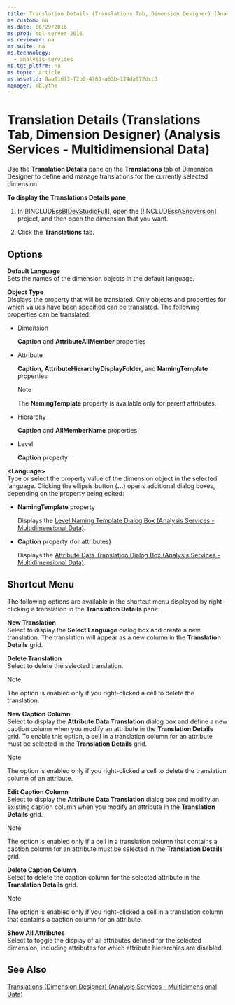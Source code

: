 ```yaml
---
title: Translation Details (Translations Tab, Dimension Designer) (Analysis Services - Multidimensional Data)
ms.custom: na
ms.date: 06/29/2016
ms.prod: sql-server-2016
ms.reviewer: na
ms.suite: na
ms.technology: 
  - analysis-services
ms.tgt_pltfrm: na
ms.topic: article
ms.assetid: 0aa61df3-f2b0-4703-a63b-124da672dcc3
manager: mblythe
---
```

# Translation Details (Translations Tab, Dimension Designer) (Analysis Services - Multidimensional Data)
Use the **Translation Details** pane on the **Translations** tab of Dimension Designer to define and manage translations for the currently selected dimension.  
  
 **To display the Translations Details pane**  
  
1.  In [!INCLUDE[ssBIDevStudioFull](../../Topics/TopicNameContainA/includes/ssBIDevStudioFull_md.md)], open the [!INCLUDE[ssASnoversion](../../Topics/TopicNameContainA/includes/ssASnoversion_md.md)] project, and then open the dimension that you want.  
  
2.  Click the **Translations** tab.  
  
## Options  
 **Default Language**  
 Sets the names of the dimension objects in the default language.  
  
 **Object Type**  
 Displays the property that will be translated. Only objects and properties for which values have been specified can be translated. The following properties can be translated:  
  
-   Dimension  
  
     **Caption** and **AttributeAllMember** properties  
  
-   Attribute  
  
     **Caption**, **AttributeHierarchyDisplayFolder**, and **NamingTemplate** properties  
  
    > [!NOTE]  
    >  The **NamingTemplate** property is available only for parent attributes.  
  
-   Hierarchy  
  
     **Caption** and **AllMemberName** properties  
  
-   Level  
  
     **Caption** property  
  
 **<Language\>**  
 Type or select the property value of the dimension object in the selected language. Clicking the ellipsis button (**...**) opens additional dialog boxes, depending on the property being edited:  
  
-   **NamingTemplate** property  
  
     Displays the [Level Naming Template Dialog Box (Analysis Services - Multidimensional Data)](../../Topics/TopicNameNotContainA/Level-Naming-Template-Dialog-Box--Analysis-Services---Multidimensional-Data-.md).  
  
-   **Caption** property (for attributes)  
  
     Displays the [Attribute Data Translation Dialog Box (Analysis Services - Multidimensional Data)](../../Topics/TopicNameNotContainA/Attribute-Data-Translation-Dialog-Box--Analysis-Services---Multidimensional-Data-.md).  
  
## Shortcut Menu  
 The following options are available in the shortcut menu displayed by right-clicking a translation in the **Translation Details** pane:  
  
 **New Translation**  
 Select to display the **Select Language** dialog box and create a new translation. The translation will appear as a new column in the **Translation Details** grid.  
  
 **Delete Translation**  
 Select to delete the selected translation.  
  
> [!NOTE]  
>  The option is enabled only if you right-clicked a cell to delete the translation.  
  
 **New Caption Column**  
 Select to display the **Attribute Data Translation** dialog box and define a new caption column when you modify an attribute in the **Translation Details** grid. To enable this option, a cell in a translation column for an attribute must be selected in the **Translation Details** grid.  
  
> [!NOTE]  
>  The option is enabled only if you right-clicked a cell to delete the translation column of an attribute.  
  
 **Edit Caption Column**  
 Select to display the **Attribute Data Translation** dialog box and modify an existing caption column when you modify an attribute in the **Translation Details** grid.  
  
> [!NOTE]  
>  The option is enabled only if a cell in a translation column that contains a caption column for an attribute must be selected in the **Translation Details** grid.  
  
 **Delete Caption Column**  
 Select to delete the caption column for the selected attribute in the **Translation Details** grid.  
  
> [!NOTE]  
>  The option is enabled only if you right-clicked a cell in a translation column that contains a caption column for an attribute.  
  
 **Show All Attributes**  
 Select to toggle the display of all attributes defined for the selected dimension, including attributes for which attribute hierarchies are disabled.  
  
## See Also  
 [Translations (Dimension Designer) (Analysis Services - Multidimensional Data)](../../Topics/TopicNameNotContainA/Translations--Dimension-Designer---Analysis-Services---Multidimensional-Data-.md)